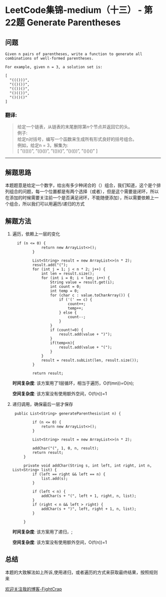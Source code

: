 # LeetCode集锦-medium（十三） - 第22题 Generate Parentheses 

## 问题

```
Given n pairs of parentheses, write a function to generate all combinations of well-formed parentheses.

For example, given n = 3, a solution set is:

[
  "((()))",
  "(()())",
  "(())()",
  "()(())",
  "()()()"
]
```
### 翻译:
>给定一个链表，从链表的末尾删除第n个节点并返回它的头。  
>例子:  
>给定n对括号，编写一个函数来生成所有形式良好的括号组合。  
>例如，给定n = 3，解集为:  
>[
 ”((()))”,
 ”(()())”,
 ”(())()”,
 “()(())”,
 ”()()()”
] 
---
## 解题思路
本题题意是给定一个数字，给出有多少种闭合的（）组合，我们知道，这个是个排列组合的问题，每一个位置都是有两个选择（或者），但是这个需要是闭环，所以
在添加的时候需要关注前一个是否满足闭环，不能随便添加），所以需要依赖上一个组合，所以我们可以用遍历/递归的方式
## 解题方法
1. 遍历，依赖上一层的变化
    ```
      if (n <= 0) {
                 return new ArrayList<>();
             }
     
             List<String> result = new ArrayList<>(n * 2);
             result.add("(");
             for (int j = 1; j < n * 2; j++) {
                 int len = result.size();
                 for (int i = 0; i < len; i++) {
                     String value = result.get(i);
                     int count = 0;
                     int temp = 0;
                     for (char c : value.toCharArray()) {
                         if ('(' == c) {
                             count++;
                             temp++;
                         } else {
                             count--;
                         }
                     }
                     if (count!=0) {
                         result.add(value + ")");
                     }
                     if(temp<n){
                         result.add(value + "(");
                     }
                 }
                 result = result.subList(len, result.size());
             }
     
             return result;
    ```
    __时间复杂度__:
    该方案用了1层循环，相当于遍历，O(f(mn))=O(n);

    __空间复杂度__:
    该方案没有使用额外空间，O(f(n))=1
 
2. 递归调用，确保最后一层才保存
    ```
     public List<String> generateParenthesis(int n) {
     
             if (n <= 0) {
                 return new ArrayList<>();
             }
     
             List<String> result = new ArrayList<>(n * 2);
     
             addChar("(", 1, 0, n, result);
             return result;
         }
     
         private void addChar(String s, int left, int right, int n, List<String> list) {
             if (left == right && left == n) {
                 list.add(s);
             }
     
             if (left < n) {
                 addChar(s + "(", left + 1, right, n, list);
             }
             if (right < n && left > right) {
                 addChar(s + ")", left, right + 1, n, list);
             }
     
         }
    ```
    __时间复杂度__:
    该方案用了递归，;

    __空间复杂度__:
    该方案没有使用额外空间，O(f(n))=1


## 总结
本题的大致解法如上所诉,使用递归，或者遍历的方式来获取最终结果，按照规则来


[欢迎关注我的博客-FightCrap](https://fightcrap.github.io/)